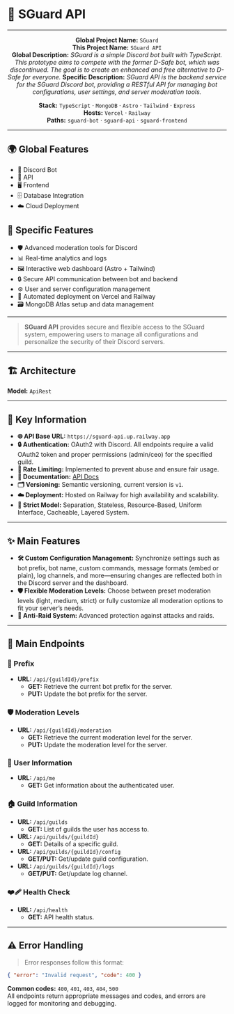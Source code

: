 
# 🚦 SGuard API

---

<p align="center">
  <b>Global Project Name:</b> <code>SGuard</code> <br>
  <b>This Project Name:</b> <code>SGuard API</code> <br>
  <b>Global Description:</b> <i>SGuard is a simple Discord bot built with TypeScript. This prototype aims to compete with the former D-Safe bot, which was discontinued. The goal is to create an enhanced and free alternative to D-Safe for everyone.</i>
  <b>Specific Description:</b> <i>SGuard API is the backend service for the SGuard Discord bot, providing a RESTful API for managing bot configurations, user settings, and server moderation tools.</i>
</p>

<p align="center">
  <b>Stack:</b> <code>TypeScript</code> · <code>MongoDB</code> · <code>Astro</code> · <code>Tailwind</code> · <code>Express</code> <br>
  <b>Hosts:</b> <code>Vercel</code> · <code>Railway</code> <br>
  <b>Paths:</b> <code>sguard-bot</code> · <code>sguard-api</code> · <code>sguard-frontend</code>
</p>

---

## 🌍 Global Features

- 🤖 Discord Bot
- 🔗 API
- 🖥️ Frontend
- 🗄️ Database Integration
- ☁️ Cloud Deployment

## 🎯 Specific Features

- 🛡️ Advanced moderation tools for Discord
- 📊 Real-time analytics and logs
- 🖼️ Interactive web dashboard (Astro + Tailwind)
- 🔒 Secure API communication between bot and backend
- ⚙️ User and server configuration management
- 🚀 Automated deployment on Vercel and Railway
- 🗃️ MongoDB Atlas setup and data management

---

> **SGuard API** provides secure and flexible access to the SGuard system, empowering users to manage all configurations and personalize the security of their Discord servers.

---

## 🏗️ Architecture
**Model:** `ApiRest`

---

## 📌 Key Information

- **🌐 API Base URL:** `https://sguard-api.up.railway.app`
- **🔒 Authentication:** OAuth2 with Discord. All endpoints require a valid OAuth2 token and proper permissions (admin/ceo) for the specified guild.
- **🚦 Rate Limiting:** Implemented to prevent abuse and ensure fair usage.
- **📄 Documentation:** [API Docs](https://docs.sguard.com/api)
- **🗂️ Versioning:** Semantic versioning, current version is `v1`.
- **☁️ Deployment:** Hosted on Railway for high availability and scalability.
- **🧩 Strict Model:** Separation, Stateless, Resource-Based, Uniform Interface, Cacheable, Layered System.

---

## ✨ Main Features

- **🛠️ Custom Configuration Management:** Synchronize settings such as bot prefix, bot name, custom commands, message formats (embed or plain), log channels, and more—ensuring changes are reflected both in the Discord server and the dashboard.
- **🛡️ Flexible Moderation Levels:** Choose between preset moderation levels (light, medium, strict) or fully customize all moderation options to fit your server’s needs.
- **🚨 Anti-Raid System:** Advanced protection against attacks and raids.

---

## 🚀 Main Endpoints

### 🔑 Prefix
- **URL:** `/api/{guildId}/prefix`
  - **GET:** Retrieve the current bot prefix for the server.
  - **PUT:** Update the bot prefix for the server.

### 🛡️ Moderation Levels
- **URL:** `/api/{guildId}/moderation`
  - **GET:** Retrieve the current moderation level for the server.
  - **PUT:** Update the moderation level for the server.

### 👤 User Information
- **URL:** `/api/me`
  - **GET:** Get information about the authenticated user.

### 🏠 Guild Information
- **URL:** `/api/guilds`
  - **GET:** List of guilds the user has access to.
- **URL:** `/api/guilds/{guildId}`
  - **GET:** Details of a specific guild.
- **URL:** `/api/guilds/{guildId}/config`
  - **GET/PUT:** Get/update guild configuration.
- **URL:** `/api/guilds/{guildId}/logs`
  - **GET/PUT:** Get/update log channel.

### ❤️‍🩹 Health Check
- **URL:** `/api/health`
  - **GET:** API health status.

---

## ⚠️ Error Handling
> Error responses follow this format:
```json
{ "error": "Invalid request", "code": 400 }
```
**Common codes:** `400`, `401`, `403`, `404`, `500`  
All endpoints return appropriate messages and codes, and errors are logged for monitoring and debugging.